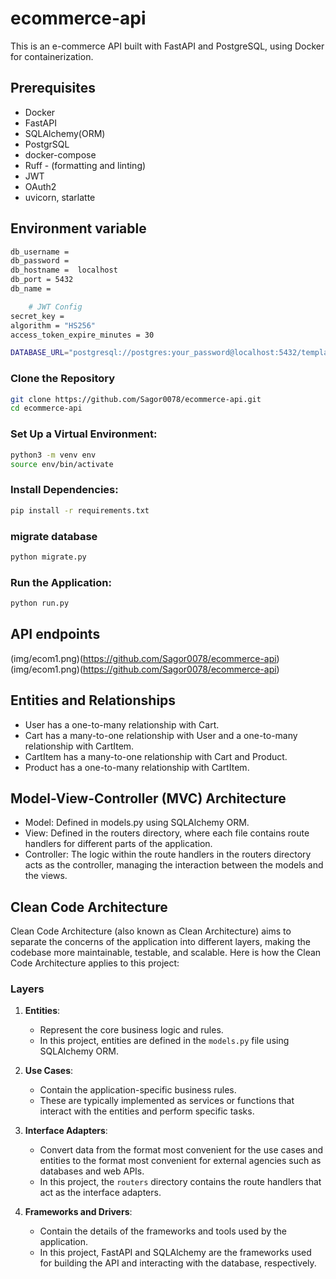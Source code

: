 # ecommerce-api

This is an e-commerce API built with FastAPI and PostgreSQL, using Docker for containerization.

## Prerequisites

- Docker
- FastAPI
- SQLAlchemy(ORM)
- PostgrSQL
- docker-compose
- Ruff - (formatting and linting)
- JWT
- OAuth2
- uvicorn, starlatte 
<!-- - Docker Compose -->

## Environment variable
```sh
db_username =  
db_password =  
db_hostname =  localhost
db_port = 5432
db_name = 

    # JWT Config
secret_key = 
algorithm = "HS256" 
access_token_expire_minutes = 30

DATABASE_URL="postgresql://postgres:your_password@localhost:5432/template1"

```

### Clone the Repository

```sh
git clone https://github.com/Sagor0078/ecommerce-api.git
cd ecommerce-api
```

### Set Up a Virtual Environment:

```sh
python3 -m venv env
source env/bin/activate
```
### Install Dependencies:

```sh
pip install -r requirements.txt
```

### migrate database

```sh
python migrate.py
```

### Run the Application:

```sh
python run.py
```

## API endpoints

(img/ecom1.png)(https://github.com/Sagor0078/ecommerce-api)
(img/ecom1.png)(https://github.com/Sagor0078/ecommerce-api)





## Entities and Relationships

- User has a one-to-many relationship with Cart.
- Cart has a many-to-one relationship with User and a one-to-many relationship with CartItem.
- CartItem has a many-to-one relationship with Cart and Product.
- Product has a one-to-many relationship with CartItem.


## Model-View-Controller (MVC) Architecture
- Model: Defined in models.py using SQLAlchemy ORM.
- View: Defined in the routers directory, where each file contains route handlers for different parts of the application.
- Controller: The logic within the route handlers in the routers directory acts as the controller, managing the interaction between the models and the views.


## Clean Code Architecture

Clean Code Architecture (also known as Clean Architecture) aims to separate the concerns of the application into different layers, making the codebase more maintainable, testable, and scalable. Here is how the Clean Code Architecture applies to this project:

### Layers

1. **Entities**:
   - Represent the core business logic and rules.
   - In this project, entities are defined in the `models.py` file using SQLAlchemy ORM.

2. **Use Cases**:
   - Contain the application-specific business rules.
   - These are typically implemented as services or functions that interact with the entities and perform specific tasks.

3. **Interface Adapters**:
   - Convert data from the format most convenient for the use cases and entities to the format most convenient for external agencies such as databases and web APIs.
   - In this project, the `routers` directory contains the route handlers that act as the interface adapters.

4. **Frameworks and Drivers**:
   - Contain the details of the frameworks and tools used by the application.
   - In this project, FastAPI and SQLAlchemy are the frameworks used for building the API and interacting with the database, respectively.



